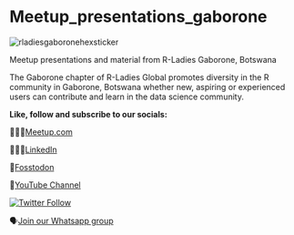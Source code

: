 
# Meetup_presentations_gaborone

![rladiesgaboronehexsticker](https://github.com/rladies/meetup_presentations_gaborone/assets/53818579/9d08affc-fba5-4e53-b2fd-e1ab5342b11e)

Meetup presentations and material from R-Ladies Gaborone, Botswana

The Gaborone chapter of R-Ladies Global promotes diversity in the R community in Gaborone, Botswana whether new, aspiring or experienced users can contribute and learn in the data science community.


**Like, follow and subscribe to our socials:**

🧑‍🤝‍🧑[Meetup.com](https://www.meetup.com/rladies-gaborone/) 

👩🏽‍💼[LinkedIn](https://www.linkedin.com/company/r-ladies-gaborone/)

🐘[Fosstodon](https://fosstodon.org/@RLadiesGaborone)

🎥[YouTube Channel](https://www.youtube.com/channel/UCMzxf1PB54mTnWJVE8xdGlw)

[![Twitter Follow](https://img.shields.io/twitter/follow/RLadiesGaborone.svg?style=social)](https://twitter.com/RLadiesGaborone)

🗣️[Join our Whatsapp group](https://chat.whatsapp.com/HDisdZS7vlwA3yKJYpeUuh)

